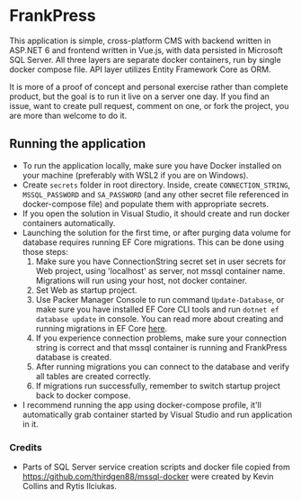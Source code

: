 # FrankPress
This application is simple, cross-platform CMS with backend written in ASP.NET 6 and frontend written in Vue.js, with data persisted in Microsoft SQL Server. All three layers are separate docker containers, run by single docker compose file. API layer utilizes Entity Framework Core as ORM.

It is more of a proof of concept and personal exercise rather than complete product, but the goal is to run it live on a server one day. If you find an issue, want to create pull request, comment on one, or fork the project, you are more than welcome to do it.

## Running the application
- To run the application locally, make sure you have Docker installed on your machine (preferably with WSL2 if you are on Windows).
- Create ```secrets``` folder in root directory. Inside, create ```CONNECTION_STRING```, ```MSSQL_PASSWORD``` and ```SA_PASSWORD``` (and any other secret file referenced in docker-compose file) and populate them with appropriate secrets.
- If you open the solution in Visual Studio, it should create and run docker containers automatically.
- Launching the solution for the first time, or after purging data volume for database requires running EF Core migrations. This can be done using those steps:
    1. Make sure you have ConnectionString secret set in user secrets for Web project, using 'localhost' as server, not mssql container name. Migrations will run using your host, not docker container.
    2. Set Web as startup project.
    3. Use Packer Manager Console to run command ```Update-Database```, or make sure you have installed EF Core CLI tools and run ```dotnet ef database update``` in console. You can read more about creating and running migrations in EF Core [here](https://docs.microsoft.com/en-us/ef/core/managing-schemas/migrations/?tabs=dotnet-core-cli).
    4. If you experience connection problems, make sure your connection string is correct and that mssql container is running and FrankPress database is created.
    5. After running migrations you can connect to the database and verify all tables are created correctly.
    6. If migrations run successfully, remember to switch startup project back to docker compose.
- I recommend running the app using docker-compose profile, it'll automatically grab container started by Visual Studio and run application in it.

### Credits

- Parts of SQL Server service creation scripts and docker file copied from https://github.com/thirdgen88/mssql-docker were created by Kevin Collins and Rytis Ilciukas.